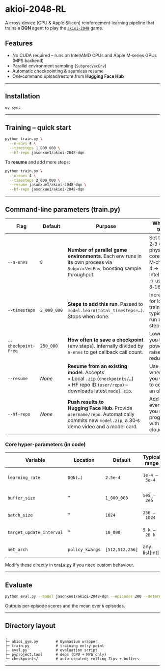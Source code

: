 # akioi‑2048‑RL

A cross‑device (CPU & Apple Silicon) reinforcement‑learning pipeline that trains a **DQN** agent to play the [`akioi‑2048`](https://pypi.org/project/akioi-2048/) game.

## Features

* No CUDA required – runs on Intel/AMD CPUs and Apple M‑series GPUs (MPS backend)
* Parallel environment sampling (`SubprocVecEnv`)
* Automatic checkpointing & seamless resume
* One‑command upload/restore from **Hugging Face Hub**

---

## Installation

```bash
uv sync
```

---

## Training – quick start

```bash
python train.py \
  --n-envs 4 \
  --timesteps 1_000_000 \
  --hf-repo jasonxue1/akioi-2048-dqn
```

To **resume** and add more steps:

```bash
python train.py \
  --n-envs 4 \
  --timesteps 2_000_000 \
  --resume jasonxue1/akioi-2048-dqn \
  --hf-repo jasonxue1/akioi-2048-dqn
```

---

## Command‑line parameters (train.py)

| Flag                | Default     | Purpose                                                                                                                                       | When to tune                                                                   |
| ------------------- | ----------- | --------------------------------------------------------------------------------------------------------------------------------------------- | ------------------------------------------------------------------------------ |
| `--n-envs`          | `8`         | **Number of parallel game environments**. Each env runs in its own process via `SubprocVecEnv`, boosting sample throughput.                   | Set to 2‑3 × CPU physical cores.<br>M‑chip 4 → use 4, Intel 8‑core → use 8‑16. |
| `--timesteps`       | `2_000_000` | **Steps to add this run**. Passed to `model.learn(total_timesteps=…)`. Stops when done.                                                       | Increase for longer training; typical full run ≥ 5 M steps.                    |
| `--checkpoint-freq` | `250_000`   | **How often to save a checkpoint** (env steps). Internally divided by `n‑envs` to get callback call count.                                    | Lower if you fear power loss; raise to reduce I/O.                             |
| `--resume`          | *None*      | **Resume from an existing model**. Accepts:<br>• Local `.zip` (`checkpoints/…`)<br>• HF repo ID (`user/repo`) – downloads latest `model.zip`. | Use whenever you want to continue an old run.                                  |
| `--hf-repo`         | *None*      | **Push results to Hugging Face Hub**. Provide `username/repo`. Automatically commits new `model.zip`, a 30‑s demo video and a model card.     | Add in every run if you share progress with team / cloud.                      |

### Core hyper‑parameters (in code)

| Variable                 | Location        | Default         | Typical range  | Notes                          |
| ------------------------ | --------------- | --------------- | -------------- | ------------------------------ |
| `learning_rate`          | `DQN(…)`        | `2.5e‑4`        | `1e‑4 – 5e‑4`  | Adam LR for policy & Q‑net     |
| `buffer_size`            | ″               | `1_000_000`     | `5e5 – 2e6`    | Replay buffer capacity         |
| `batch_size`             | ″               | `1024`          | `256 – 1024`   | Gradient batch                 |
| `target_update_interval` | ″               | `10_000`        | `5 k – 20 k`   | How often to sync target Q‑net |
| `net_arch`               | `policy_kwargs` | `[512,512,256]` | any list\[int] | Hidden‑layer sizes             |

Modify these directly in **`train.py`** if you need custom behaviour.

---

## Evaluate

```bash
python eval.py --model jasonxue1/akioi-2048-dqn --episodes 200 --deterministic
```

Outputs per‑episode scores and the mean over `N` episodes.

---

## Directory layout

```
.
├─ akioi_gym.py        # Gymnasium wrapper
├─ train.py            # training entry‑point
├─ eval.py             # evaluation script
├─ pyproject.toml      # deps (CPU + MPS only)
└─ checkpoints/        # auto‑created; rolling Zips + buffers
```

---

